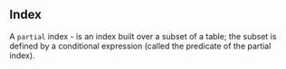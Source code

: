 Index
-

A `partial` index - is an index built over a subset of a table;
the subset is defined by a conditional expression (called the predicate of the partial index).
